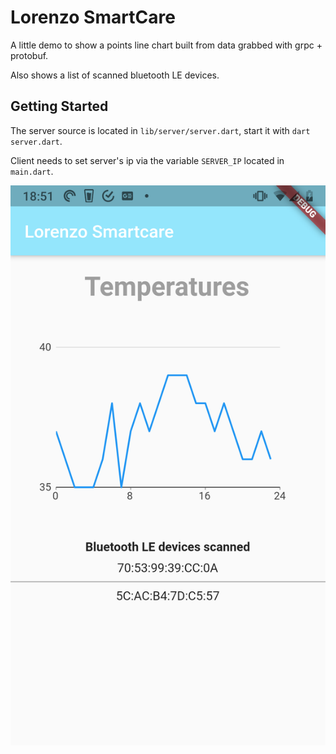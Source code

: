 # Lorenzo SmartCare

A little demo to show a points line chart built from data grabbed with grpc + protobuf.

Also shows a list of scanned bluetooth LE devices.

## Getting Started

The server source is located in `lib/server/server.dart`, start it with `dart server.dart`.

Client needs to set server's ip via the variable `SERVER_IP` located in `main.dart`.

![app screenshot](/screenshot.png)